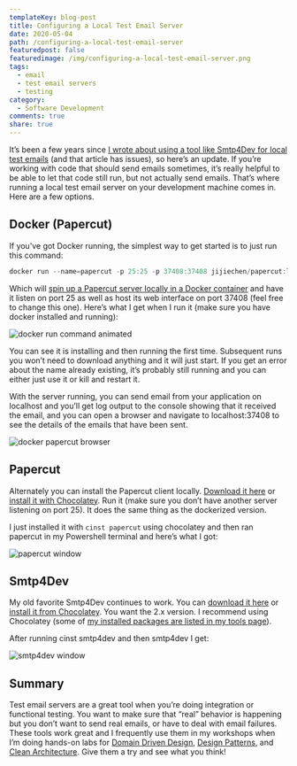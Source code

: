 ```yaml
---
templateKey: blog-post
title: Configuring a Local Test Email Server
date: 2020-05-04
path: /configuring-a-local-test-email-server
featuredpost: false
featuredimage: /img/configuring-a-local-test-email-server.png
tags:
  - email
  - test email servers
  - testing
category:
  - Software Development
comments: true
share: true
---
```


It’s been a few years since [I wrote about using a tool like Smtp4Dev for local test emails](https://ardalis.com/testing-email-sending) (and that article has issues), so here’s an update. If you’re working with code that should send emails sometimes, it’s really helpful to be able to let that code still run, but not actually send emails. That’s where running a local test email server on your development machine comes in. Here are a few options.

## Docker (Papercut)

If you’ve got Docker running, the simplest way to get started is to just run this command:

```powershell
docker run --name=papercut -p 25:25 -p 37408:37408 jijiechen/papercut:latest
```

Which will [spin up a Papercut server locally in a Docker container](https://hub.docker.com/r/jijiechen/papercut) and have it listen on port 25 as well as host its web interface on port 37408 (feel free to change this one). Here’s what I get when I run it (make sure you have docker installed and running):

![docker run command animated](/img/install-docker-papercut-1024x560.gif)

You can see it is installing and then running the first time. Subsequent runs you won’t need to download anything and it will just start. If you get an error about the name already existing, it’s probably still running and you can either just use it or kill and restart it.

With the server running, you can send email from your application on localhost and you’ll get log output to the console showing that it received the email, and you can open a browser and navigate to localhost:37408 to see the details of the emails that have been sent.

![docker papercut browser](/img/docker-papercut.png)

## Papercut

Alternately you can install the Papercut client locally. [Download it here](https://www.softpedia.com/get/Internet/Servers/E-mail-Servers/Papercut-Krobertson.shtml) or [install it with Chocolatey](https://chocolatey.org/packages/papercut). Run it (make sure you don’t have another server listening on port 25). It does the same thing as the dockerized version.

I just installed it with `cinst papercut` using chocolatey and then ran papercut in my Powershell terminal and here’s what I got:

![papercut window](/img/papercut-window.png)

## Smtp4Dev

My old favorite Smtp4Dev continues to work. You can [download it here](https://www.softpedia.com/get/Internet/Servers/E-mail-Servers/smtp4dev.shtml) or [install it from Chocolatey](https://chocolatey.org/packages/smtp4dev). You want the 2.x version. I recommend using Chocolatey (some of [my installed packages are listed in my tools page](/tools-used)).

After running cinst smtp4dev and then smtp4dev I get:

![smtp4dev window](/img/smtp4dev-window.png)

## Summary

Test email servers are a great tool when you’re doing integration or functional testing. You want to make sure that “real” behavior is happening but you don’t want to send real emails, or have to deal with email failures. These tools work great and I frequently use them in my workshops when I’m doing hands-on labs for [Domain Driven Design](https://www.pluralsight.com/courses/domain-driven-design-fundamentals), [Design Patterns](https://www.pluralsight.com/courses/design-patterns-overview), and [Clean Architecture](https://github.com/ardalis/CleanArchitecture). Give them a try and see what you think!